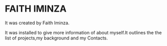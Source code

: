 # FAITH IMINZA
It was created by Faith Iminza.

It was installed to give more information of about myself.It outlines the the list of projects,my background and my Contacts.
